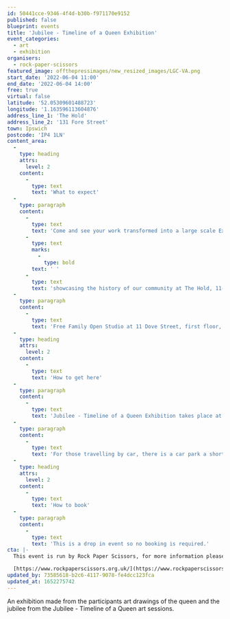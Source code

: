 ```yaml
---
id: 50441cce-9346-4f4d-b30b-f971170e9152
published: false
blueprint: events
title: 'Jubilee - Timeline of a Queen Exhibition'
event_categories:
  - art
  - exhibition
organisers:
  - rock-paper-scissors
featured_image: offthepressimages/new_resized_images/LGC-VA.png
start_date: '2022-06-04 11:00'
end_date: '2022-06-04 14:00'
free: true
virtual: false
latitude: '52.05309601488723'
longitude: '1.163596113604876'
address_line_1: 'The Hold'
address_line_2: '131 Fore Street'
town: Ipswich
postcode: 'IP4 1LN'
content_area:
  -
    type: heading
    attrs:
      level: 2
    content:
      -
        type: text
        text: 'What to expect'
  -
    type: paragraph
    content:
      -
        type: text
        text: 'Come and see your work transformed into a large scale Exhibition'
      -
        type: text
        marks:
          -
            type: bold
        text: ' '
      -
        type: text
        text: 'showcasing the history of our community at The Hold, 11-2pm with our team, or visit it as long as The Hold is open.'
  -
    type: paragraph
    content:
      -
        type: text
        text: 'Free Family Open Studio at 11 Dove Street, first floor, from 12-3. Come and join us for a cup of tea, get creative and see our fabulous new community art venue. Free art materials packs to give out for children on a first come, first served basis!'
  -
    type: heading
    attrs:
      level: 2
    content:
      -
        type: text
        text: 'How to get here'
  -
    type: paragraph
    content:
      -
        type: text
        text: 'Jubilee - Timeline of a Queen Exhibition takes place at The Hold, 131 Fore Street, Ipswich.'
  -
    type: paragraph
    content:
      -
        type: text
        text: 'For those travelling by car, there is a car park a short walk from the venue next to the student halls.'
  -
    type: heading
    attrs:
      level: 2
    content:
      -
        type: text
        text: 'How to book'
  -
    type: paragraph
    content:
      -
        type: text
        text: 'This is a drop in event so no booking is required.'
cta: |-
  This event is run by Rock Paper Scissors, for more information please get in touch via:

  [https://www.rockpaperscissors.org.uk/](https://www.rockpaperscissors.org.uk/)
updated_by: 73585618-b2c6-4117-9078-fe4dcc123fca
updated_at: 1652275742
---
```

An exhibition made from the participants art drawings of the queen and the jubilee from the Jubilee - Timeline of a Queen art sessions.
